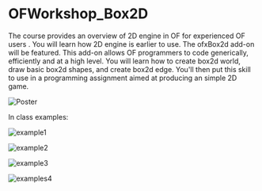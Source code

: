 OFWorkshop_Box2D
================
The course provides an overview of 2D engine in OF for experienced OF users . You will learn how 2D engine is earlier to use. The ofxBox2d add-on will be featured. This add-on allows OF programmers to code generically, efficiently and at a high level. You will learn how to create box2d world,  draw basic box2d shapes, and create box2d edge. You'll then put this skill to use in a programming assignment aimed at producing an simple 2D game.

![Poster](https://raw.githubusercontent.com/openFrameworksWorkshop/OFWorkshop_Box2D/master/Asset/poster.jpeg)

In class examples:

![example1](https://raw.githubusercontent.com/openFrameworksWorkshop/OFWorkshop_Box2D/master/Asset/Screenshot-2014-06-07-15.42.27.png)


![example2](https://raw.githubusercontent.com/openFrameworksWorkshop/OFWorkshop_Box2D/master/Asset/Screenshot%202014-06-07%2018.35.34.png)


![example3](https://raw.githubusercontent.com/openFrameworksWorkshop/OFWorkshop_Box2D/master/Asset/Screenshot%202014-06-07%2018.34.28.png)

![examples4](https://raw.githubusercontent.com/openFrameworksWorkshop/OFWorkshop_Box2D/master/Asset/Screenshot%202014-06-07%2018.36.05.png)